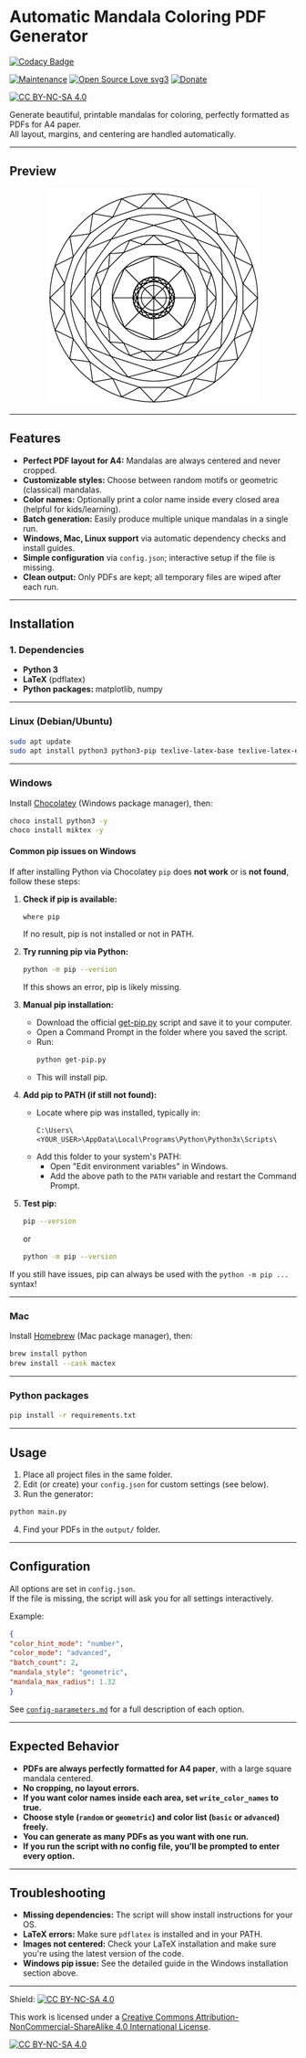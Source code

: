 # Automatic Mandala Coloring PDF Generator

[![Codacy Badge](https://app.codacy.com/project/badge/Grade/6665a99c29b14b87bddd3ac553c13bf9)](https://app.codacy.com/gh/R0mb0/Mandala_coloring_PDF_generator/dashboard?utm_source=gh&utm_medium=referral&utm_content=&utm_campaign=Badge_grade)

[![Maintenance](https://img.shields.io/badge/Maintained%3F-yes-green.svg)](https://github.com/R0mb0/Batch_PDF_OCR_Processor)
[![Open Source Love svg3](https://badges.frapsoft.com/os/v3/open-source.svg?v=103)](https://github.com/R0mb0/Batch_PDF_OCR_Processor)
[![Donate](https://img.shields.io/badge/PayPal-Donate%20to%20Author-blue.svg)](http://paypal.me/R0mb0)

[![CC BY-NC-SA 4.0][cc-by-nc-sa-shield]](https://creativecommons.org/licenses/by-nc-sa/4.0)

Generate beautiful, printable mandalas for coloring, perfectly formatted as PDFs for A4 paper.  
All layout, margins, and centering are handled automatically.

---

## Preview

<div align="center">

[![preview](https://github.com/R0mb0/Mandala_coloring_PDF_generator/blob/main/ReadMe_Imgs/Mandala.png)](https://github.com/R0mb0/Mandala_coloring_PDF_generator/tree/main/Example_images)

</div>

---

## Features

- **Perfect PDF layout for A4:** Mandalas are always centered and never cropped.
- **Customizable styles:** Choose between random motifs or geometric (classical) mandalas.
- **Color names:** Optionally print a color name inside every closed area (helpful for kids/learning).
- **Batch generation:** Easily produce multiple unique mandalas in a single run.
- **Windows, Mac, Linux support** via automatic dependency checks and install guides.
- **Simple configuration** via `config.json`; interactive setup if the file is missing.
- **Clean output:** Only PDFs are kept; all temporary files are wiped after each run.

---

## Installation

### 1. Dependencies

- **Python 3**
- **LaTeX** (pdflatex)
- **Python packages:** matplotlib, numpy

---

### Linux (Debian/Ubuntu)

```sh
sudo apt update
sudo apt install python3 python3-pip texlive-latex-base texlive-latex-extra -y
```

---

### Windows

Install [Chocolatey](https://chocolatey.org/install) (Windows package manager), then:

```sh
choco install python3 -y
choco install miktex -y
```

#### **Common pip issues on Windows**

If after installing Python via Chocolatey `pip` does **not work** or is **not found**, follow these steps:

1. **Check if pip is available:**
    ```sh
    where pip
    ```
    If no result, pip is not installed or not in PATH.

2. **Try running pip via Python:**
    ```sh
    python -m pip --version
    ```
    If this shows an error, pip is likely missing.

3. **Manual pip installation:**
    - Download the official [get-pip.py](https://bootstrap.pypa.io/get-pip.py) script and save it to your computer.
    - Open a Command Prompt in the folder where you saved the script.
    - Run:
      ```sh
      python get-pip.py
      ```
    - This will install pip.

4. **Add pip to PATH (if still not found):**
    - Locate where pip was installed, typically in:
      ```
      C:\Users\<YOUR_USER>\AppData\Local\Programs\Python\Python3x\Scripts\
      ```
    - Add this folder to your system's PATH:
      - Open "Edit environment variables" in Windows.
      - Add the above path to the `PATH` variable and restart the Command Prompt.

5. **Test pip:**
    ```sh
    pip --version
    ```
    or
    ```sh
    python -m pip --version
    ```

If you still have issues, pip can always be used with the `python -m pip ...` syntax!

---

### Mac

Install [Homebrew](https://brew.sh/) (Mac package manager), then:

```sh
brew install python
brew install --cask mactex
```

---

### Python packages

```sh
pip install -r requirements.txt
```

---

## Usage

1. Place all project files in the same folder.
2. Edit (or create) your `config.json` for custom settings (see below).
3. Run the generator:

```sh
python main.py
```

4. Find your PDFs in the `output/` folder.

---

## Configuration

All options are set in `config.json`.  
If the file is missing, the script will ask you for all settings interactively.

Example:

```json
{
"color_hint_mode": "number",
"color_mode": "advanced",
"batch_count": 2,
"mandala_style": "geometric",
"mandala_max_radius": 1.32
}
```

See [`config-parameters.md`](config-parameters.md) for a full description of each option.

---

## Expected Behavior

- **PDFs are always perfectly formatted for A4 paper**, with a large square mandala centered.
- **No cropping, no layout errors.**
- **If you want color names inside each area, set `write_color_names` to true.**
- **Choose style (`random` or `geometric`) and color list (`basic` or `advanced`) freely.**
- **You can generate as many PDFs as you want with one run.**
- **If you run the script with no config file, you’ll be prompted to enter every option.**

---

## Troubleshooting

- **Missing dependencies:** The script will show install instructions for your OS.
- **LaTeX errors:** Make sure `pdflatex` is installed and in your PATH.
- **Images not centered:** Check your LaTeX installation and make sure you're using the latest version of the code.
- **Windows pip issue:** See the detailed guide in the Windows installation section above.

---

Shield: [![CC BY-NC-SA 4.0][cc-by-nc-sa-shield]][cc-by-nc-sa]

This work is licensed under a
[Creative Commons Attribution-NonCommercial-ShareAlike 4.0 International License][cc-by-nc-sa].

[![CC BY-NC-SA 4.0][cc-by-nc-sa-image]][cc-by-nc-sa]

[cc-by-nc-sa]: http://creativecommons.org/licenses/by-nc-sa/4.0/
[cc-by-nc-sa-image]: https://licensebuttons.net/l/by-nc-sa/4.0/88x31.png
[cc-by-nc-sa-shield]: https://img.shields.io/badge/License-CC%20BY--NC--SA%204.0-lightgrey.svg
